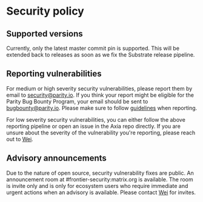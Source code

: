 # Security policy

## Supported versions

Currently, only the latest master commit pin is supported. This will be extended back to releases as soon as we fix the Substrate release pipeline.

## Reporting vulnerabilities

For medium or high severity security vulnerabilities, please report them by email to security@parity.io. If you think your report might be eligible for the Parity Bug Bounty Program, your email should be sent to bugbounty@parity.io. Please make sure to follow [guidelines](https://www.parity.io/bug-bounty/) when reporting.

For low severity security vulnerabilities, you can either follow the above reporting pipeline or open an issue in the Axia repo directly. If you are unsure about the severity of the vulnerability you're reporting, please reach out to [Wei](mailto:wei@parity.io).

## Advisory announcements

Due to the nature of open source, security vulnerability fixes are public. An announcement room at #frontier-security:matrix.org is available. The room is invite only and is only for ecosystem users who require immediate and urgent actions when an advisory is available. Please contact [Wei](mailto:wei@parity.io) for invites.
